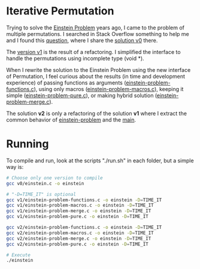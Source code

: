 # Iterative Permutation

Trying to solve the [Einstein Problem](https://www.ahapuzzles.com/logic/zebra/einsteins-puzzle/) years ago, I came to the problem of multiple permutations. I searched in Stack Overflow something to help me and I found this [question](https://stackoverflow.com/questions/3862191/permutation-generator-on-c), where I share the [solution v0](./v0/Perm.h) there.

The [version v1](./v1/permutation.h) is the result of a refactoring. I simplified the interface to handle the permutations using incomplete type (void *).

When I rewrite the solution to the Einstein Problem using the new interface of Permutation, I feel curious about the results (in time and development experience) of passing functions as arguments ([einstein-problem-functions.c](./v1/einstein-problem-functions.c)), using only macros ([einstein-problem-macros.c](./v1/einstein-problem-macros.c)), keeping it simple ([einstein-problem-pure.c](./v1/einstein-problem-pure.c)), or making hybrid solution ([einstein-problem-merge.c](./v1/einstein-problem-merge.c)).

The solution **v2** is only a refactoring of the solution **v1** where I extract the common behavior of [einstein-problem](./v2/einstein-problem.h) and the [main](./v2/einstein-problem-main.h).

# Running

To compile and run, look at the scripts "./run.sh" in each folder, but a simple way is:

```bash
# Choose only one version to compile
gcc v0/einstein.c -o einstein

# "-D=TIME_IT" is optional
gcc v1/einstein-problem-functions.c -o einstein -D=TIME_IT
gcc v1/einstein-problem-macros.c -o einstein -D=TIME_IT
gcc v1/einstein-problem-merge.c -o einstein -D=TIME_IT
gcc v1/einstein-problem-pure.c -o einstein -D=TIME_IT

gcc v2/einstein-problem-functions.c -o einstein -D=TIME_IT
gcc v2/einstein-problem-macros.c -o einstein -D=TIME_IT
gcc v2/einstein-problem-merge.c -o einstein -D=TIME_IT
gcc v2/einstein-problem-pure.c -o einstein -D=TIME_IT

# Execute
./einstein
```
